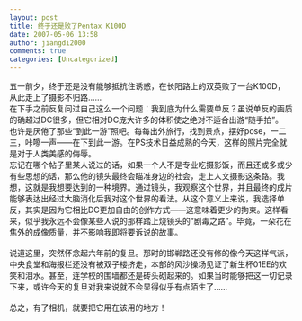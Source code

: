 ```yaml
---
layout: post
title: 终于还是败了Pentax K100D
date: 2007-05-06 13:58
author: jiangdi2000
comments: true
categories: [Uncategorized]
---
```

<div id="msgcns!C840C88DA912213B!966" class="bvMsg"><div>五一前夕，终于还是没有能够抵抗住诱惑，在长阳路上的双英败了一台K100D，从此走上了摄影不归路……</div>
<div>在下手之前反复问过自己这么一个问题：我到底为什么需要单反？虽说单反的画质的确超过DC很多，但它相对DC庞大许多的体积使之绝对不适合出游“随手拍”。</div>
<div>也许是厌倦了那些“到此一游”照吧。每每出外旅行，找到景点，摆好pose，一二三，咔嚓一声——在下到此一游。在PS技术日益成熟的今天，这样的照片完全就是对于人类美感的侮辱。</div>
<div>忘记在哪个帖子里某人说过的话，如果一个人不是专业吃摄影饭，而且还或多或少有些思想的话，那么他的镜头最终会瞄准身边的社会，走上人文摄影这条路。我想，这就是我想要达到的一种境界。通过镜头，我观察这个世界，并且最终的成片能够表达出经过大脑消化后我对这个世界的看法。从这个意义上来说，我选择单反，其实是因为它相比DC更加自由的创作方式——这意味着更少的拘束。这样看来，似乎我永远不会像某些人说的那样踏上烧镜头的“剧毒之路”。毕竟，一朵花在焦外的成像质量，并不影响我即将要诉说的故事。</div>
<div> </div>
<div>说道这里，突然怀念起六年前的复旦。那时的邯郸路还没有修的像今天这样气派，中央食堂和海报栏还没有被双子楼挤走，本部的风沙操场见证了新生杯01EE的欢笑和泪水。甚至，连学校的围墙都还是砖头砌起来的。如果当时能够把这一切记录下来，或许今天的复旦对我来说就不会显得似乎有点陌生了……</div>
<div> </div>
<div>总之，有了相机，就要把它用在该用的地方！</div></div>
